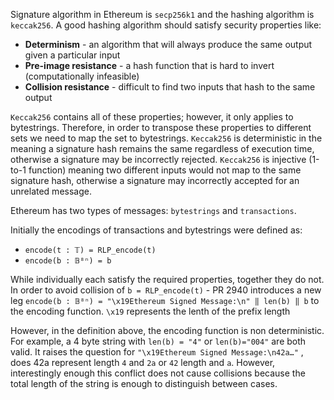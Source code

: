 Signature algorithm in Ethereum is `secp256k1` and the hashing algorithm is `keccak256`. A good hashing algorithm should satisfy security properties like:

- **Determinism** - an algorithm that will always produce the same output given a particular input
- **Pre-image resistance** - a hash function that is hard to invert (computationally infeasible)
- **Collision resistance** - difficult to find two inputs that hash to the same output

`Keccak256` contains all of these properties; however, it only applies to bytestrings. Therefore, in order to transpose these properties to different sets we need to map the set to bytestrings. `Keccak256` is deterministic in the meaning a signature hash remains the same regardless of execution time, otherwise a signature may be incorrectly rejected. `Keccak256` is injective (1-to-1 function) meaning two different inputs would not map to the same signature hash, otherwise a signature may incorrectly accepted for an unrelated message.

Ethereum has two types of messages: `bytestrings` and `transactions`.

Initially the encodings of transactions and bytestrings were defined as:
-   `encode(t : 𝕋) = RLP_encode(t)`
-   `encode(b : 𝔹⁸ⁿ) = b`

While individually each satisfy the required properties, together they do not. In order to avoid collision of `b = RLP_encode(t)` - PR 2940 introduces a new leg `encode(b : 𝔹⁸ⁿ) = "\x19Ethereum Signed Message:\n" ‖ len(b) ‖ b` to the encoding function. `\x19` represents the lenth of the prefix length 

However, in the definition above, the encoding function is non deterministic. For example, a 4 byte string with `len(b) = "4"` or `len(b)="004"` are both valid. It raises the question for `"\x19Ethereum Signed Message:\n42a…"` , does 42a represent length `4` and `2a` or `42` length and `a`. However, interestingly enough this conflict does not cause collisions because the total length of the string is enough to distinguish between cases.

